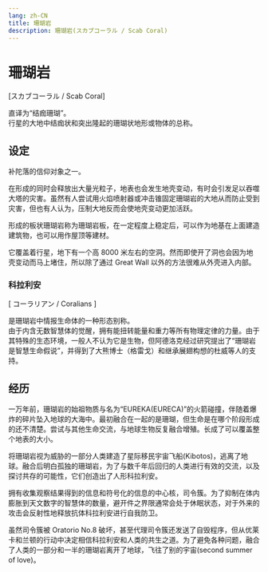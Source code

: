 ```yaml
---
lang: zh-CN
title: 珊瑚岩
description: 珊瑚岩(スカブコーラル / Scab Coral)
---
```


# 珊瑚岩

[スカブコーラル / Scab Coral]

直译为“结痂珊瑚”。  
行星的大地中结痂状和突出隆起的珊瑚状地形或物体的总称。

## 设定

补陀落的信仰对象之一。

在形成的同时会释放出大量光粒子，地表也会发生地壳变动，有时会引发足以吞噬大塔的灾害。虽然有人尝试用火焰喷射器或冲击锥固定珊瑚岩的大地从而防止受到灾害，但也有人认为，压制大地反而会使地壳变动更加活跃。

形成的板状珊瑚岩称为珊瑚岩板，在一定程度上稳定后，可以作为地基在上面建造建筑物，也可以用作屋顶等建材。

它覆盖着行星，地下有一个高 8000 米左右的空洞。然而即使开了洞也会因为地壳变动而马上堵住，所以除了通过 Great Wall 以外的方法很难从外壳进入内部。

### 科拉利安

[ コーラリアン / Coralians ]

是珊瑚岩中情报生命体的一种形态别称。  
由于内含无数智慧体的觉醒，拥有能扭转能量和重力等所有物理定律的力量。由于其特殊的生态环境，一般人不认为它是生物，但阿德洛克经过研究提出了“珊瑚岩是智慧生命假说”，并得到了大熊博士（格雷戈）和继承展翅构想的杜威等人的支持。

## 经历

一万年前，珊瑚岩的始祖物质与名为“EUREKA(EURECA)”的火箭碰撞，伴随着爆炸的碎片坠入地球的大海中。最初融合在一起的是珊瑚，但生命是在哪个阶段形成的还不清楚。尝试与其他生命交流，与地球生物反复融合增殖。长成了可以覆盖整个地表的大小。

将珊瑚岩视为威胁的一部分人类建造了星际移民宇宙飞船(Kibotos)，逃离了地球。融合后明白孤独的珊瑚岩，为了与数千年后回归的人类进行有效的交流，以及探讨共存的可能性，它们创造出了人形科拉利安。

拥有收集观察结果得到的信息和符号化的信息的中心核，司令簇。为了抑制在体内膨胀到天文数字的智慧体的数量，避开件之界限通常会处于休眠状态，对于外来的攻击会反射性地释放抗体科拉利安进行自我防卫。

虽然司令簇被 Oratorio No.8 破坏，甚至代理司令簇还发送了自毁程序，但从优莱卡和兰顿的行动中决定相信科拉利安和人类的共生之道。为了避免各种问题，融合了人类的一部分和一半的珊瑚岩离开了地球，飞往了别的宇宙(second summer of love)。
